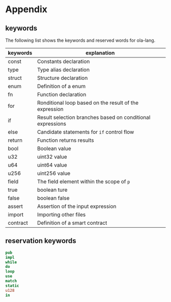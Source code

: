 # Appendix

## keywords

The following list shows the keywords and reserved words for ola-lang.

| keywords | explanation                                                |
|----------|------------------------------------------------------------|
| const    | Constants declaration                                      |
| type     | Type alias declaration                                     |
| struct   | Structure declaration                                      |
| enum     | Definition of a enum                              |
| fn       | Function declaration                                       |
| for      | Ronditional loop based on the result of the expression     |
| if       | Result selection branches based on conditional expressions |
| else     | Candidate statements for `if` control flow                 |
| return   | Function returns results                                   |
| bool     | Boolean value                                              |
| u32      | uint32 value                                               |
| u64      | uint64 value                                               |
| u256     | uint256 value                                              |
| field    | The field element within the scope of `p`                  |
| true     | boolean  ture                                              |
| false    | boolean  false                                             |
| assert   | Assertion of the input expression                          |
| import   | Importing other files                                      |
| contract | Definition of a smart contract                             |

## reservation keywords

```rust
pub
impl
while
do
loop
use
match
static
u128
in
```

